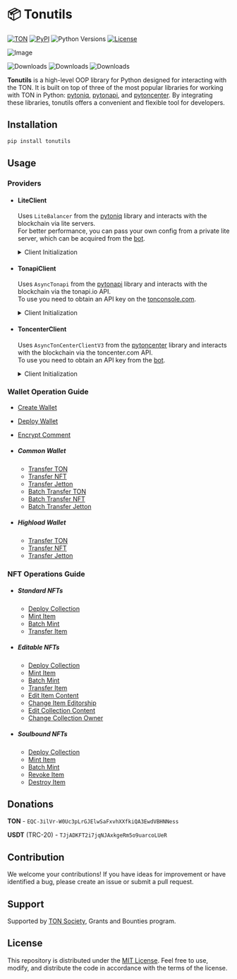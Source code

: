 # 📦 Tonutils

[![TON](https://img.shields.io/badge/TON-grey?logo=TON&logoColor=40AEF0)](https://ton.org)
[![PyPI](https://img.shields.io/pypi/v/tonutils.svg?color=FFE873&labelColor=3776AB)](https://pypi.python.org/pypi/tonutils)
![Python Versions](https://img.shields.io/badge/Python-3.10%20--%203.11-black?color=FFE873&labelColor=3776AB)
[![License](https://img.shields.io/github/license/nessshon/tonutils)](https://github.com/nessshon/tonutils/blob/main/LICENSE)

![Image](https://telegra.ph//file/068ea06087c9ce8c6bfed.jpg)

![Downloads](https://pepy.tech/badge/tonutils)
![Downloads](https://pepy.tech/badge/tonutils/month)
![Downloads](https://pepy.tech/badge/tonutils/week)

**Tonutils** is a high-level OOP library for Python designed for interacting with the TON. It is built on
top of three of the most popular libraries for working with TON in
Python: [pytoniq](https://github.com/yungwine/pytoniq), [pytonapi](https://github.com/tonkeeper/pytonapi),
and [pytoncenter](https://github.com/Ton-Dynasty/pytoncenter). By integrating these libraries, tonutils offers a
convenient and flexible tool for developers.

## Installation

```bash
pip install tonutils
```

## Usage

### Providers

- #### **LiteClient**
  Uses `LiteBalancer` from the [pytoniq](https://github.com/yungwine/pytoniq) library and interacts with the blockchain
  via lite servers.\
  For better performance, you can pass your own config from a private lite server, which can be acquired from
  the <a href="https://t.me/liteserver_bot" target="_blank">bot</a>.

  <details>
  <summary>Client Initialization</summary>

  ```python
  from tonutils.client import LiteClient

  config = None
  IS_TESTNET = True
  client = LiteClient(config=config, is_testnet=IS_TESTNET)
  ```

  </details>

- #### **TonapiClient**
  Uses `AsyncTonapi` from the [pytonapi](https://github.com/tonkeeper/pytonapi) library and interacts with the
  blockchain via the tonapi.io API.\
  To use you need to obtain an API key on the <a href="https://tonconsole.com" target="_blank">tonconsole.com</a>.

  <details>
  <summary>Client Initialization</summary>

  ```python
  from tonutils.client import TonapiClient

  API_KEY = ""
  IS_TESTNET = True
  client = TonapiClient(api_key=API_KEY, is_testnet=IS_TESTNET)
  ```

  </details>

- #### **ToncenterClient**
  Uses `AsyncTonCenterClientV3` from the [pytoncenter](https://github.com/Ton-Dynasty/pytoncenter) library and interacts
  with the blockchain via the toncenter.com API.\
  To use you need to obtain an API key from the <a href="https://t.me/tonapibot" target="_blank">bot</a>.

  <details>
  <summary>Client Initialization</summary>

  ```python
  from tonutils.client import ToncenterClient

  API_KEY = ""
  IS_TESTNET = True
  client = ToncenterClient(api_key=API_KEY, is_testnet=IS_TESTNET)
  ```

  </details>

### Wallet Operation Guide

- [Create Wallet](https://github.com/nessshon/tonutils/blob/main/examples/wallet/create_wallet.py)
- [Deploy Wallet](https://github.com/nessshon/tonutils/blob/main/examples/wallet/deploy_wallet.py)
- [Encrypt Comment](https://github.com/nessshon/tonutils/blob/main/examples/wallet/encrypt_comment.py)

- ##### **Common Wallet**

    - [Transfer TON](https://github.com/nessshon/tonutils/blob/main/examples/wallet/common/transfer_ton.py)
    - [Transfer NFT](https://github.com/nessshon/tonutils/blob/main/examples/wallet/common/transfer_nft.py)
    - [Transfer Jetton](https://github.com/nessshon/tonutils/blob/main/examples/wallet/common/transfer_jetton.py)
    - [Batch Transfer TON](https://github.com/nessshon/tonutils/blob/main/examples/wallet/common/batch_transfer_ton.py)
    - [Batch Transfer NFT](https://github.com/nessshon/tonutils/blob/main/examples/wallet/common/batch_transfer_nft.py)
    - [Batch Transfer Jetton](https://github.com/nessshon/tonutils/blob/main/examples/wallet/common/batch_transfer_jetton.py)

- ##### **Highload Wallet**
    - [Transfer TON](https://github.com/nessshon/tonutils/blob/main/examples/wallet/highload/transfer_ton.py)
    - [Transfer NFT](https://github.com/nessshon/tonutils/blob/main/examples/wallet/highload/transfer_nft.py)
    - [Transfer Jetton](https://github.com/nessshon/tonutils/blob/main/examples/wallet/highload/transfer_jetton.py)

### NFT Operations Guide

- ##### **Standard NFTs**

    - [Deploy Collection](https://github.com/nessshon/tonutils/blob/main/examples/nft/standard/deploy_collection.py)
    - [Mint Item](https://github.com/nessshon/tonutils/blob/main/examples/nft/standard/mint_item.py)
    - [Batch Mint](https://github.com/nessshon/tonutils/blob/main/examples/nft/standard/batch_mint.py)
    - [Transfer Item](https://github.com/nessshon/tonutils/blob/main/examples/nft/transfer_item.py)

- ##### **Editable NFTs**

    - [Deploy Collection](https://github.com/nessshon/tonutils/blob/main/examples/nft/editbale/deploy_collection.py)
    - [Mint Item](https://github.com/nessshon/tonutils/blob/main/examples/nft/editbale/mint_item.py)
    - [Batch Mint](https://github.com/nessshon/tonutils/blob/main/examples/nft/editbale/batch_mint.py)
    - [Transfer Item](https://github.com/nessshon/tonutils/blob/main/examples/nft/transfer_item.py)
    - [Edit Item Content](https://github.com/nessshon/tonutils/blob/main/examples/nft/editbale/edit_item_content.py)
    - [Change Item Editorship](https://github.com/nessshon/tonutils/blob/main/examples/nft/editbale/change_item_editorship.py)
    - [Edit Collection Content](https://github.com/nessshon/tonutils/blob/main/examples/nft/editbale/edit_collection_content.py)
    - [Change Collection Owner](https://github.com/nessshon/tonutils/blob/main/examples/nft/editbale/change_collection_owner.py)

- ##### **Soulbound NFTs**

    - [Deploy Collection](https://github.com/nessshon/tonutils/blob/main/examples/nft/soulbound/deploy_collection.py)
    - [Mint Item](https://github.com/nessshon/tonutils/blob/main/examples/nft/soulbound/mint_item.py)
    - [Batch Mint](https://github.com/nessshon/tonutils/blob/main/examples/nft/soulbound/batch_mint.py)
    - [Revoke Item](https://github.com/nessshon/tonutils/blob/main/examples/nft/soulbound/revoke_item.py)
    - [Destroy Item](https://github.com/nessshon/tonutils/blob/main/examples/nft/soulbound/destroy_item.py)

## Donations

**TON** - `EQC-3ilVr-W0Uc3pLrGJElwSaFxvhXXfkiQA3EwdVBHNNess`

**USDT** (TRC-20) - `TJjADKFT2i7jqNJAxkgeRm5o9uarcoLUeR`

## Contribution

We welcome your contributions! If you have ideas for improvement or have identified a bug, please create an issue or
submit a pull request.

## Support

Supported by [TON Society](https://github.com/ton-society/grants-and-bounties), Grants and Bounties program.

## License

This repository is distributed under the [MIT License](https://github.com/nessshon/tonutils/blob/main/LICENSE).
Feel free to use, modify, and distribute the code in accordance with the terms of the license.
